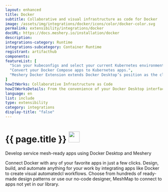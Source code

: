 ```yaml
---
layout: enhanced
title: Docker
subtitle: Collaborative and visual infrastructure as code for Docker
image: /assets/img/integrations/docker/icons/color/docker-color.svg
permalink: extensibility/integrations/docker
docURL: https://docs.meshery.io/installation/docker 
description: 
integrations-category: Runtime
integrations-subcategory: Container Runtime
registrant: artifacthub
components: 
featureList: [
  "Scan your kubeconfigs and select your current Kubernetes environment. Switch from one environment to another one.",
  "Convert your Docker Compose apps to Kubernetes apps.",
  "Meshery Docker Extension extends Docker Desktop’s position as the cloud native developer’s go-to Kubernetes environment with easy access to the next layer of cloud native infrastructure: service meshes."
]
howItWorks: Collaborative Infrastructure as Code
howItWorksDetails: From the convenience of your Docker Desktop interface, connect Meshery with your Kubernetes cluster. Watch as MeshSync discovers all of your Kuberentes clusters. Visually design your Docker-based infrastructure. Choose from hundreds of ready-made design patterns using Meshery Catalog. Use our no-code designer, MeshMap, to collaboratively design and operate your infra.
language: en
list: include
type: extensibility
category: integrations
display-title: "false"
---
```

<h1>{{ page.title }} <img src="{{ page.image }}" style="width: 35px; height: 35px;" /></h1>

<p>
Develop service mesh-ready apps using Docker Desktop and Meshery
</p>
<p>
    Connect Docker with any of your favorite apps in just a few
    clicks. Design, build, and automate anything for your work by
    integrating apps like Docker to create visual automatedcl
    workflows. Choose from hundreds of ready-made design patterns or use
    our no-code designer, MeshMap to connect to apps not yet in our
    library.
</p>
